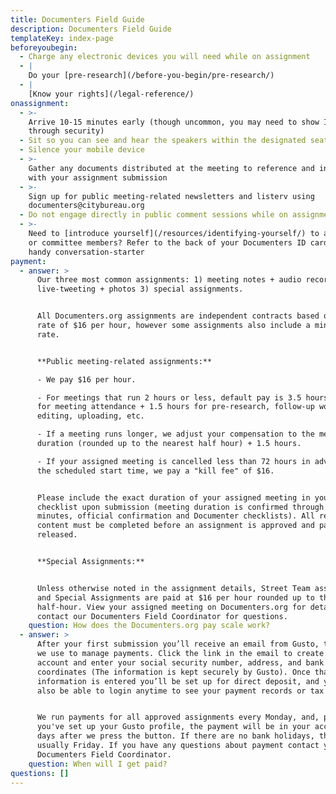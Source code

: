 ```yaml
---
title: Documenters Field Guide
description: Documenters Field Guide
templateKey: index-page
beforeyoubegin:
  - Charge any electronic devices you will need while on assignment
  - |
    Do your [pre-research](/before-you-begin/pre-research/)
  - |
    [Know your rights](/legal-reference/)
onassignment:
  - >-
    Arrive 10-15 minutes early (though uncommon, you may need to show ID or pass
    through security)
  - Sit so you can see and hear the speakers within the designated seating area
  - Silence your mobile device
  - >-
    Gather any documents distributed at the meeting to reference and include
    with your assignment submission
  - >-
    Sign up for public meeting-related newsletters and listerv using
    documenters@citybureau.org
  - Do not engage directly in public comment sessions while on assignment
  - >-
    Need to [introduce yourself](/resources/identifying-yourself/) to attendees
    or committee members? Refer to the back of your Documenters ID card for a
    handy conversation-starter
payment:
  - answer: >
      Our three most common assignments: 1) meeting notes + audio recording 2)
      live-tweeting + photos 3) special assignments.


      All Documenters.org assignments are independent contracts based on a pay
      rate of $16 per hour, however some assignments also include a minimum base
      rate.


      **Public meeting-related assignments:**

      - We pay $16 per hour.

      - For meetings that run 2 hours or less, default pay is 3.5 hours: 2 hours
      for meeting attendance + 1.5 hours for pre-research, follow-up work, note
      editing, uploading, etc.

      - If a meeting runs longer, we adjust your compensation to the meeting
      duration (rounded up to the nearest half hour) + 1.5 hours.

      - If your assigned meeting is cancelled less than 72 hours in advance of
      the scheduled start time, we pay a "kill fee" of $16.


      Please include the exact duration of your assigned meeting in your meeting
      checklist upon submission (meeting duration is confirmed through meeting
      minutes, official confirmation and Documenter checklists). All required
      content must be completed before an assignment is approved and payment is
      released.


      **Special Assignments:**


      Unless otherwise noted in the assignment details, Street Team assignments
      and Special Assignments are paid at $16 per hour rounded up to the nearest
      half-hour. View your assigned meeting on Documenters.org for details and
      contact our Documenters Field Coordinator for questions.
    question: How does the Documenters.org pay scale work?
  - answer: >
      After your first submission you’ll receive an email from Gusto, the system
      we use to manage payments. Click the link in the email to create your
      account and enter your social security number, address, and bank account
      coordinates (The information is kept securely by Gusto). Once that
      information is entered you’ll be set up for direct deposit, and you’ll
      also be able to login anytime to see your payment records or tax forms.


      We run payments for all approved assignments every Monday, and, provided
      you've set up your Gusto profile, the payment will be in your account 5
      days after we press the button. If there are no bank holidays, this is
      usually Friday. If you have any questions about payment contact your
      Documenters Field Coordinator.
    question: When will I get paid?
questions: []
---
```

